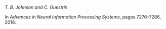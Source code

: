 
_T. B. Johnson and C. Guestrin_

In _Advances in Neural Information Processing Systems_, pages 7276–7286, 2018.

